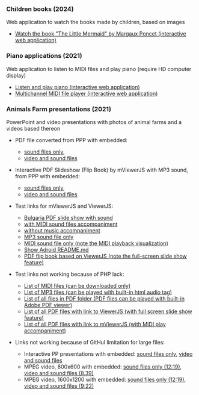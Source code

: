 ### Children books (2024)
Web application to watch the books made by children, based on images

- <a href="./theLittleMermaid/index.html" target="Main">Watch the book "The Little Mermaid" by Margaux Poncet (interactive web application)</a>


### Piano applications (2021)
Web application to listen to MIDI files and play piano (require HD computer display)

- <a href="./piano/index.html" target="Main">Listen and play piano (interactive web application)</a>
- <a href="./piano/PlayMidiFile.html">Multichannel MIDI file player (interactive web application)</a>


### Animals Farm presentations (2021)
PowerPoint and video presentations with photos of animal farms and a videos based thereon

- PDF file converted from PPP with embedded:
    - <a href="./farm-animals/FarmAnimals.pdf">sound files only</a>, 
    - <a href="./farm-animals/FarmAnimals-big.pdf">video and sound files</a>


- Interactive PDF Slideshow (Flip Book) by mViewerJS with MP3 sound, from PPP with embedded:
    - <a href="./mviewerjs.html?pMode=1&pTime=2000&file=./farm-animals/FarmAnimals.pdf&mp3=./books/mp3s/Vanessa May, Retro.mp3&stt=10&title=Small slide show">sound files only</a>, 
    - <a href="./mviewerjs.html?pMode=2&pTime=2000&file=./farm-animals/FarmAnimals-big.pdf&mp3=./books/mp3s/Vanessa May, Storm.mp3&stt=30&title=Big slide show">video and sound files</a>


- Test links for mViewerJS and ViewerJS:
    - <a href="./mviewerjs.html?pMode=2&pTime=5000&file=./books/pdfs/Bulgaria.pdf&mp3=./books/pdfs/Bulgaria.mp3&title=Bulgaria">Bulgaria PDF slide show with sound</a>
    - <a href="./mviewerjs.html?pMode=2&pTime=2000&file=./books/pdfs/AllCases.pdf&mp3=./books/mids/Mozart, Symphony No. 40 in g minor, Molto allegro.mid&title=Big slide show">with MIDI sound files accompaniment</a>
    - <a href="./mviewerjs.html?pMode=2&pTime=2000&file=./farm-animals/FarmAnimals-big.pdf&title=Big slide show">without music accompaniment</a>
    - <a href="./mviewerjs.html?&mp3=./books/mp3s/Bond, Quixote.mp3&stt=30&title=No slide show">MP3 sound file only</a>
    - <a href="./mviewerjs.html?&mp3=./books/mids/Mozart, Symphony No. 40 in g minor, Molto allegro.mid&title=No slide show">MIDI sound file only (note the MIDI playback visualization)</a>
    - <a href="./mviewerjs.html?file=./books/mds/README.md&title=Adroid%20-%20the%20open%20S.T.E.A.M.%20robot%20platform">Show Adroid README.md</a>
    - <a href="./libs/ViewerJS/#../../books/pdfs/ExperianceSources.pdf"> PDF flip book based on ViewerJS (note the full-screen slide show feature)</a>


- Test links not working because of PHP lack:
    - <a href="./books/mids/AllMIDIs.php">List of MIDI files (can be downloaded only)</a>
    - <a href="./books/mp3s/AllMP3s.php">List of MP3 files (can be played with built-in html audio tag)</a>
    - <a href="./books/pdfs/AllFiles.php">List of all files in PDF folder (PDF files can be played with built-in Adobe PDF viewer)</a>
    - <a href="./books/pdfs/AllPDFs-ViewerJS.php">List of all PDF files with link to ViewerJS (with full screen slide show feature)</a>
    - <a href="./books/pdfs/AllPDFs-mViewerJS.php">List of all PDF files with link to mViewerJS (with MIDI play accompaniment)</a>


- Links not working because of GitHul limitation for large files:
    - Interactive PP presentations with embedded: <a href="./farm-animals/FarmAnimals.pptx" target="Main">sound files only</a>, <a href="./farm-animals/FarmAnimals-big.pptx" target="Main">video and sound files</a>
    - MPEG video, 800x600 with embedded: <a href="./farm-animals/FarmAnimals.mp4" target="Main">sound files only (12:19)</a>, <a href="./farm-animals/FarmAnimals-big.mp4" target="Main">video and sound files (8.39)</a>
    - MPEG video, 1600x1200 with embedded: <a href="./farm-animals/FarmAnimals-hd.mp4" target="Main">sound files only (12:19)</a>, <a href="./farm-animals/FarmAnimals-big-hd.mp4" target="Main">video and sound files (9:22)</a>




